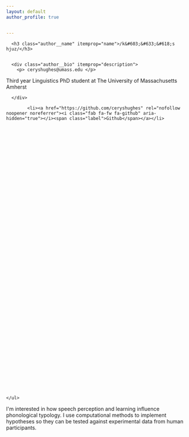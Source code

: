 ```yaml
---
layout: default
author_profile: true


---
```

<div class="author__content">
    
      <h3 class="author__name" itemprop="name">/k&#603;&#633;&#618;s hjuz/</h3>
    
    
      <div class="author__bio" itemprop="description">
        <p> ceryshughes@umass.edu </p>
<p> Third year Linguistics PhD student at The University of Massachusetts Amherst </p>

      </div>
    
  </div>


            
        
          
            <li><a href="https://github.com/ceryshughes" rel="nofollow noopener noreferrer"><i class="fab fa-fw fa-github" aria-hidden="true"></i><span class="label">Github</span></a></li>
          
        
      

      

      

      

      

      

      

      

      

      

      

      

      

      

      

      

      

      

      

      

      

      

      

      

      

  
    </ul>
  </div>
</div>

  
  </div>

<p> I'm interested in how speech perception and learning influence phonological typology. I use computational methods to implement hypotheses so they can be tested against experimental data from human participants. </p>


